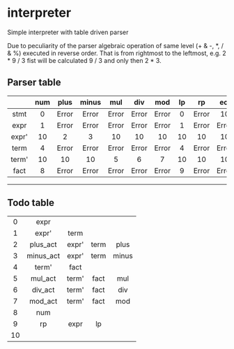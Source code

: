 # interpreter
Simple interpreter with table driven parser

Due to peculiarity of the parser algebraic operation of same level (+ & -, *, / & %) executed in
reverse order. That is from rightmost to the leftmost, e.g. 2 * 9 / 3 fist will be calculated 9 / 3
and only then 2 * 3.

## Parser table
|       | num | plus  | minus | mul   | div   | mod   | lp  | rp    | eol   | eoi   | unknown |
| :---: | :-: | :---: | :---: | :---: | :---: | :---: | :-: | :---: | :---: | :---: | :-----: |
| stmt  | 0   | Error | Error | Error | Error | Error | 0   | Error | 10    | 10    | Error   |
| expr  | 1   | Error | Error | Error | Error | Error | 1   | Error | Error | Error | Error   |
| expr' | 10  | 2     |	3     | 10    | 10    | 10    | 10  | 10    | 10    | 10    | Error   |
| term  | 4   | Error | Error | Error | Error | Error | 4   | Error | Error | Error | Error   |
| term' | 10  | 10    |	10    | 5     |	6     | 7     |	10  | 10    | 10    | 10    | Error   |
| fact  | 8   | Error | Error | Error | Error | Error | 9   | Error | Error | Error | Error   |
---
## Todo table
|     |           |       |      |       |
| :-: | :-------: | :---: | :--: | :---: |
| 0   | expr      |       |      |       |
| 1   | expr'     | term  |	 |       |
| 2   | plus_act  | expr' | term | plus  |
| 3   | minus_act | expr' | term | minus |
| 4   | term'     | fact  |      |       |
| 5   | mul_act   | term' | fact | mul   |
| 6   | div_act   | term' | fact | div   |
| 7   | mod_act   | term' | fact | mod   |
| 8   | num	  |	  |      |       |
| 9   | rp	  | expr  | lp   |       |
| 10  |		  |       |      |       |
